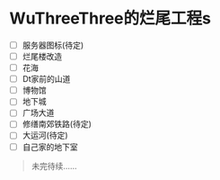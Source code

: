 # WuThreeThree的烂尾工程s
- [ ] 服务器图标(待定)
- [ ] 烂尾楼改造
- [ ] 花海
- [ ] Dt家前的山道
- [ ] 博物馆
- [ ] 地下城
- [ ] 广场大道
- [ ] 修缮南郊铁路(待定)
- [ ] 大运河(待定)
- [ ] 自己家的地下室

> 未完待续……


